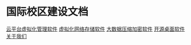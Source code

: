 <!-- _coverpage.md -->

# 国际校区建设文档

[云平台虚拟化管理软件]()
[虚拟化网络存储软件]()
[大数据压缩加密软件](bigdata.md)
[开源桌面软件](desktop.md)
[关于我们]()